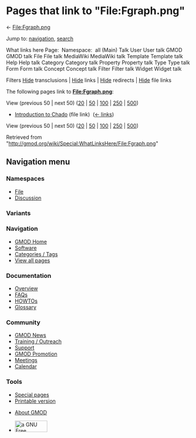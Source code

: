<div id="mw-page-base" class="noprint">

</div>

<div id="mw-head-base" class="noprint">

</div>

<div id="content" class="mw-body" role="main">

<span id="top"></span>

<div id="mw-js-message" style="display:none;">

</div>



# <span dir="auto">Pages that link to "File:Fgraph.png"</span>

<div id="bodyContent">

<div id="contentSub">

← [File:Fgraph.png](/wiki/File:Fgraph.png "File:Fgraph.png")

</div>

<div id="jump-to-nav" class="mw-jump">

Jump to: [navigation](#mw-navigation), [search](#p-search)

</div>

<div id="mw-content-text">

What links here Page:  Namespace:  all (Main) Talk User User talk GMOD
GMOD talk File File talk MediaWiki MediaWiki talk Template Template talk
Help Help talk Category Category talk Property Property talk Type Type
talk Form Form talk Concept Concept talk Filter Filter talk Widget
Widget talk

Filters
[Hide](/mediawiki/index.php?title=Special:WhatLinksHere/File:Fgraph.png&hidetrans=1 "Special:WhatLinksHere/File:Fgraph.png")
transclusions \|
[Hide](/mediawiki/index.php?title=Special:WhatLinksHere/File:Fgraph.png&hidelinks=1 "Special:WhatLinksHere/File:Fgraph.png")
links \|
[Hide](/mediawiki/index.php?title=Special:WhatLinksHere/File:Fgraph.png&hideredirs=1 "Special:WhatLinksHere/File:Fgraph.png")
redirects \|
[Hide](/mediawiki/index.php?title=Special:WhatLinksHere/File:Fgraph.png&hideimages=1 "Special:WhatLinksHere/File:Fgraph.png")
file links

The following pages link to
**[File:Fgraph.png](/wiki/File:Fgraph.png "File:Fgraph.png")**:

View (previous 50 \| next 50)
([20](/mediawiki/index.php?title=Special:WhatLinksHere/File:Fgraph.png&limit=20 "Special:WhatLinksHere/File:Fgraph.png")
\|
[50](/mediawiki/index.php?title=Special:WhatLinksHere/File:Fgraph.png&limit=50 "Special:WhatLinksHere/File:Fgraph.png")
\|
[100](/mediawiki/index.php?title=Special:WhatLinksHere/File:Fgraph.png&limit=100 "Special:WhatLinksHere/File:Fgraph.png")
\|
[250](/mediawiki/index.php?title=Special:WhatLinksHere/File:Fgraph.png&limit=250 "Special:WhatLinksHere/File:Fgraph.png")
\|
[500](/mediawiki/index.php?title=Special:WhatLinksHere/File:Fgraph.png&limit=500 "Special:WhatLinksHere/File:Fgraph.png"))

- [Introduction to
  Chado](/wiki/Introduction_to_Chado "Introduction to Chado") (file
  link) ‎ <span class="mw-whatlinkshere-tools">([←
  links](/mediawiki/index.php?title=Special:WhatLinksHere&target=Introduction+to+Chado "Special:WhatLinksHere"))</span>

View (previous 50 \| next 50)
([20](/mediawiki/index.php?title=Special:WhatLinksHere/File:Fgraph.png&limit=20 "Special:WhatLinksHere/File:Fgraph.png")
\|
[50](/mediawiki/index.php?title=Special:WhatLinksHere/File:Fgraph.png&limit=50 "Special:WhatLinksHere/File:Fgraph.png")
\|
[100](/mediawiki/index.php?title=Special:WhatLinksHere/File:Fgraph.png&limit=100 "Special:WhatLinksHere/File:Fgraph.png")
\|
[250](/mediawiki/index.php?title=Special:WhatLinksHere/File:Fgraph.png&limit=250 "Special:WhatLinksHere/File:Fgraph.png")
\|
[500](/mediawiki/index.php?title=Special:WhatLinksHere/File:Fgraph.png&limit=500 "Special:WhatLinksHere/File:Fgraph.png"))

</div>

<div class="printfooter">

Retrieved from
"<http://gmod.org/wiki/Special:WhatLinksHere/File:Fgraph.png>"

</div>

<div id="catlinks" class="catlinks catlinks-allhidden">

</div>

<div class="visualClear">

</div>

</div>

</div>

<div id="mw-navigation">

## Navigation menu

<div id="mw-head">



<div id="left-navigation">

<div id="p-namespaces" class="vectorTabs" role="navigation"
aria-labelledby="p-namespaces-label">

### Namespaces

- <span id="ca-nstab-image"><a href="/wiki/File:Fgraph.png" accesskey="c"
  title="View the file page [c]">File</a></span>
- <span id="ca-talk"><a
  href="/mediawiki/index.php?title=File_talk:Fgraph.png&amp;action=edit&amp;redlink=1"
  accesskey="t"
  title="Discussion about the content page [t]">Discussion</a></span>

</div>

<div id="p-variants" class="vectorMenu emptyPortlet" role="navigation"
aria-labelledby="p-variants-label">

### 

### Variants[](#)

<div class="menu">

</div>

</div>

</div>

<div id="right-navigation">





</div>



</div>

</div>

</div>

<div id="mw-panel">

<div id="p-logo" role="banner">

<a href="/wiki/Main_Page"
style="background-image: url(http://gmod.org/images/GMOD-cogs.png);"
title="Visit the main page"></a>

</div>

<div id="p-Navigation" class="portal" role="navigation"
aria-labelledby="p-Navigation-label">

### Navigation

<div class="body">

- <span id="n-GMOD-Home">[GMOD Home](/wiki/Main_Page)</span>
- <span id="n-Software">[Software](/wiki/GMOD_Components)</span>
- <span id="n-Categories-.2F-Tags">[Categories /
  Tags](/wiki/Categories)</span>
- <span id="n-View-all-pages">[View all
  pages](/wiki/Special:AllPages)</span>

</div>

</div>

<div id="p-Documentation" class="portal" role="navigation"
aria-labelledby="p-Documentation-label">

### Documentation

<div class="body">

- <span id="n-Overview">[Overview](/wiki/Overview)</span>
- <span id="n-FAQs">[FAQs](/wiki/Category:FAQ)</span>
- <span id="n-HOWTOs">[HOWTOs](/wiki/Category:HOWTO)</span>
- <span id="n-Glossary">[Glossary](/wiki/Glossary)</span>

</div>

</div>

<div id="p-Community" class="portal" role="navigation"
aria-labelledby="p-Community-label">

### Community

<div class="body">

- <span id="n-GMOD-News">[GMOD News](/wiki/GMOD_News)</span>
- <span id="n-Training-.2F-Outreach">[Training /
  Outreach](/wiki/Training_and_Outreach)</span>
- <span id="n-Support">[Support](/wiki/Support)</span>
- <span id="n-GMOD-Promotion">[GMOD
  Promotion](/wiki/GMOD_Promotion)</span>
- <span id="n-Meetings">[Meetings](/wiki/Meetings)</span>
- <span id="n-Calendar">[Calendar](/wiki/Calendar)</span>

</div>

</div>

<div id="p-tb" class="portal" role="navigation"
aria-labelledby="p-tb-label">

### Tools

<div class="body">

- <span id="t-specialpages"><a href="/wiki/Special:SpecialPages" accesskey="q"
  title="A list of all special pages [q]">Special pages</a></span>
- <span id="t-print"><a
  href="/mediawiki/index.php?title=Special:WhatLinksHere/File:Fgraph.png&amp;printable=yes"
  rel="alternate" accesskey="p"
  title="Printable version of this page [p]">Printable version</a></span>

</div>

</div>

</div>

</div>

<div id="footer" role="contentinfo">

- <span id="footer-places-about">[About
  GMOD](/wiki/GMOD:About "GMOD:About")</span>

<!-- -->

- <span id="footer-copyrightico">[<img src="http://www.gnu.org/graphics/gfdl-logo-small.png" width="88"
  height="31" alt="a GNU Free Documentation License" />](http://www.gnu.org/licenses/fdl-1.3.html)</span>




</div>
